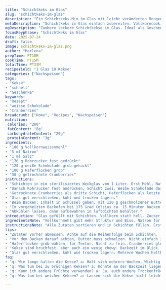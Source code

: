 ```yaml
---
title: "Schichtkeks im Glas"
slug: "schichtkeks-im-glas"
description: "Ein Schichtkeks-Mix im Glas mit leicht veränderten Mengen. Weizenvollkornmehl wird verwendet statt hellem Mehl. Natron und Salz bleiben gleich. Rohrzucker ersetzt die braune Zuckerart. Statt Schokolade diesmal weiße Schokolade und getrocknete Cranberries. Haferflocken leicht gröber. Zucker und Trockenfrüchte schichten in vier klaren Schichten. Zubereitungszeit verkürzt. Backzeit verlängert. Glasinhalt für etwa 18 Kekse. Anleitung steckt bei, Aufbewahrung und Backhinweise inklusive."
metaDescription: "Schichtkeks im Glas einfach zubereiten. Vollkorncookies, weiße Schokolade und fruchtige Cranberries. Ideal zum Verschenken oder Naschen."
ogDescription: "Zaubere leckere Schichtkekse im Glas. Ideal als Geschenk oder Snack. Schnelle Zubereitung, knusprige Konsistenz und fruchtige Aromen."
focusKeyphrase: "Schichtkeks im Glas"
date: 2025-07-24
draft: false
image: schichtkeks-im-glas.png
author: "Marlena"
prepTime: PT18M
cookTime: PT15M
totalTime: PT33M
recipeYield: "1 Glas 18 Kekse"
categories: ["Nachspeisen"]
tags:
- "Kekse"
- "schnell"
- "Geschenke"
keywords:
- "Rezept"
- "weisse Schokolade"
- "Cranberries"
breadcrumb: ["Home", "Recipes", "Nachspeisen"]
nutrition: 
 calories: "200"
 fatContent: "8g"
 carbohydrateContent: "29g"
 proteinContent: "3g"
ingredients:
- "180 g Vollkornweizenmehl"
- "5 ml Natron"
- "1 ml Salz"
- "170 g Rohrzucker fest gedrückt"
- "120 g weiße Schokolade grob gehackt"
- "100 g Haferflocken grob"
- "50 g getrocknete Cranberries"
instructions:
- "Schichten in ein sterilisiertes Weckglas von 1 Liter. Erst Mehl, Natron, Salz vermengen, als erste Schicht."
- "Danach Rohrzucker fest andrücken, Schicht zwei. Weiße Schokolade darüber streuen."
- "Getrocknete Cranberries als dritte Schicht, Haferflocken als letzte. Leicht andrücken, darauf achten, dass die Schichten klar bleiben."
- "Glas gut verschließen, kühl und trocken lagern."
- "Beim Backen: Inhalt in Schüssel geben, mit 120 g geschmolzener Butter mischen, Kugeln formen."
- "Im vorgeheizten Backofen bei 175 Grad Celsius ca. 15 Minuten backen."
- "Abkühlen lassen, dann aufbewahren in luftdichtem Behälter."
introduction: "Glas gefüllt mit Schichten. Vollkorn statt hell. Zucker ersetzt durch Rohrzucker. Weiße Schoki nicht dunkel. Craisins statt Schoki. Hafer etwas grober. Kein Mischen vorab. Schichten sichtbar, fast Kunst. Zum Verschenken. Schnell vorbereitet. Backzeit verlängert, knusprig wird’s. Einfach zusammengepackt - reicht für fast 20 Kekse. Belohnung für Geduld. Fertig in gut einer halben Stunde. Kühl lagern. Nicht feucht. Wenn fertig, Rührbesen raus, Butter schmelzen - dann Teig. Ziehen lassen? Nein, direkt Backofen. Kekse ratzfatz weg. Bruchfest, little chewy. "
ingredientsNote: "Vollkornmehl gibt mehr Struktur und Biss. Natron für die Lockerung, Salz hebt Geschmack. Rohrzucker bringt mehr Karamellnoten als heller Zucker. Weiße Schokolade statt dunkler bringt Süße und Kontrast. Cranberries statt Schokolade sorgen für Fruchtigkeit und säuerlichen Akzent. Die Haferflocken grober gewählt, für mehr Textur statt nur Oberfläche. Wichtig: Schichten nicht mischen, dann bleibt die Optik gut. Schraubdeckelgläser eignen sich gut, konservieren den Inhalt lange. Trockenheit wichtig, Feuchtigkeit macht Zucker klumpig. Hält sich mehrere Wochen. "
instructionsNote: "Alle Zutaten sortieren und in Schichten füllen. Erst Mehl, Salz, Natron mischen, trockene Mischung lässt sich besser pressen. Rohrzucker fest andrücken, damit er kompakt liegt. Schokolade grob hacken, nicht pulverisieren, für Textur. Dazwischen Trockenfrüchte - besser gleichmäßige Schicht als ein Durcheinander. Glas verschließen, ruhig fest, Luft draußen halten. Beim Backen alles in Schüssel, Butter hinzu - Mischung bleibt bröselig. Kugeln formen, keine Tablets. Auf Backblech, Abstand lassen, bullig backen. Kann leicht dunkel werden an Rändern, nicht verbrennen. Abkühlen lassen unbedingt, sonst fallen auseinander. Zur Aufbewahrung: gut dicht, trocken, dunkel."
tips:
- "Zutaten vorher abmessen. Achte auf die Reihenfolge beim Schichten.  Mehl kommt zuerst, mischen. Dann Zucker, gut andrücken. Dünne Schichten? Vermeiden. Fest drücken."
- "Vor dem Backen darauf achten, Butter muss schmelzen. Nicht einfach in die Mischung. Erst alles mischen. Auf Backblech Kugeln formen. Abstand lassen. Sie laufen auseinander."
- "Haferflocken grob wählen, für Textur. Nicht zu fein. Cranberries gleichmäßig verteilen, sie klumpen sonst. Wenn trocken, dann rein. Schichten sollen sichtbar bleiben."
- "Kekse sind bruchfest, aber auch ein wenig chewy. Backzeit im Blick. Ränder dürfen leicht dunkel werden. Nicht verbrennen. Abkühlen lassen, sonst fallen sie auseinander."
- "Glas gut verschließen, kühl und trocken lagern. Mehrere Wochen haltbar. Trockenheit ist wichtig. Feuchtigkeit macht Zucker klumpig. Schraubdeckelgläser sind ideal."
faq:
- "q: Wie lange halten die Kekse? a: Hält sich mehrere Wochen. Wichtig ist, kühl und trocken lagern. Am besten in einem luftdichten Behälter. Kontrolle nötig."
- "q: Was tun bei zu brüchigen Keksen? a: Könnte an der Backzeit liegen. Kürzer backen, aber darauf achten. Vielleicht andere Konsistenz? Mische die Zutaten gut."
- "q: Kann ich andere Früchte verwenden? a: Ja, auch andere Trockenfrüchte. Möglich wäre Aprikosen oder Rosinen. Egal, Hauptsache gut gleichmäßig verteilen. Schichten nicht vermischen."
- "q: Was tun bei weichen Keksen? a: Lassen sich die Kekse nicht leicht anfassen? Dann abkühlen lassen, ist wichtig. Backzeit evtl. verlängern, aber aufpassen, nicht verbrennen."

---
```

